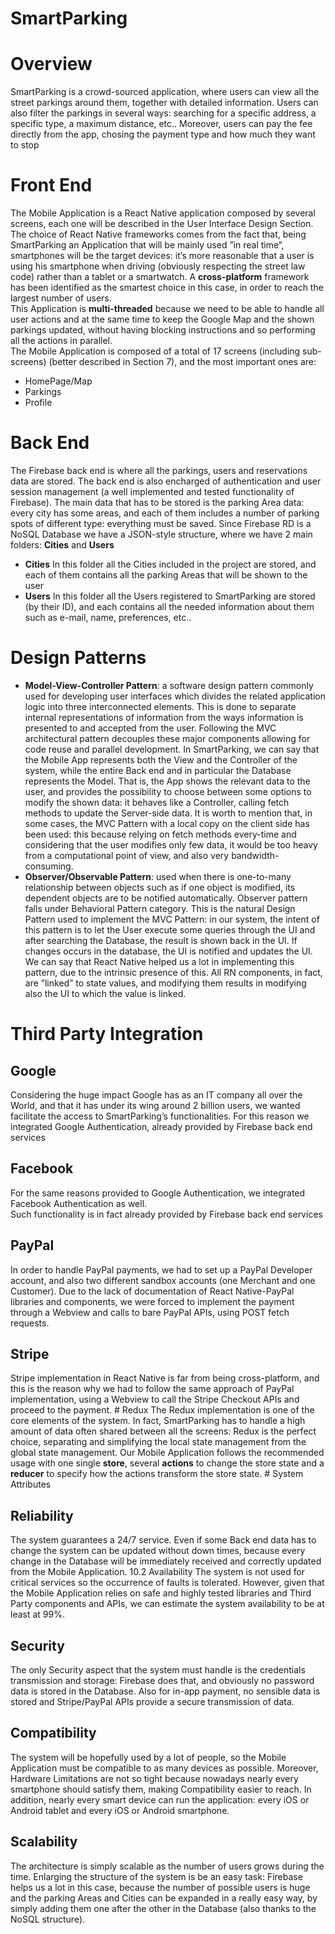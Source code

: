 # SmartParking
# Overview
SmartParking is a crowd-sourced application, where users can view all the street parkings
around them, together with detailed information. Users can also filter the parkings in
several ways: searching for a specific address, a specific type, a maximum distance, etc..
Moreover, users can pay the fee directly from the app, chosing the payment type and
how much they want to stop
# Front End
The Mobile Application is a React Native application composed by several screens, each
one will be described in the User Interface Design Section. The choice of React Native
frameworks comes from the fact that, being SmartParking an Application that will be
mainly used ”in real time”, smartphones will be the target devices: it’s more reasonable
that a user is using his smartphone when driving (obviously respecting the street law
code) rather than a tablet or a smartwatch. A <b>cross-platform</b> framework has been
identified as the smartest choice in this case, in order to reach the largest number of
users. <br/>
This Application is <b>multi-threaded</b> because we need to be able to
handle all user actions and at the same time to keep the Google Map and the shown
parkings updated, without having blocking instructions and so performing all the actions
in parallel. <br/>
The Mobile Application is composed of a total of 17 screens (including sub-screens)
(better described in Section 7), and the most important ones are:
* HomePage/Map
* Parkings
* Profile
# Back End
The Firebase back end is where all the parkings, users and reservations data are stored.
The back end is also encharged of authentication and user session management (a well
implemented and tested functionality of Firebase).
The main data that has to be stored is the parking Area data: every city has some areas,
and each of them includes a number of parking spots of different type: everything must
be saved.
Since Firebase RD is a NoSQL Database we have a JSON-style structure, where we have
2 main folders: <b>Cities</b> and <b>Users</b> <br/>
* <b>Cities</b> In this folder all the Cities included in the project are stored, and each of them
contains all the parking Areas that will be shown to the user
* <b>Users</b> In this folder all the Users registered to SmartParking are stored (by their
ID), and each contains all the needed information about them such as e-mail, name,
preferences, etc.. <br/>
# Design Patterns
* <b>Model-View-Controller Pattern</b>: a software design pattern commonly used for
developing user interfaces which divides the related application logic into three
interconnected elements. This is done to separate internal representations of information from the ways information is presented to and accepted from the user.
Following the MVC architectural pattern decouples these major components allowing for code reuse and parallel development.
In SmartParking, we can say that the Mobile App represents both the View and
the Controller of the system, while the entire Back end and in particular the
Database represents the Model. That is, the App shows the relevant data to
the user, and provides the possibility to choose between some options to modify
the shown data: it behaves like a Controller, calling fetch methods to update the
Server-side data.
It is worth to mention that, in some cases, the MVC Pattern with a local copy
on the client side has been used: this because relying on fetch methods every-time
and considering that the user modifies only few data, it would be too heavy from
a computational point of view, and also very bandwidth-consuming.
* <b>Observer/Observable Pattern</b>: used when there is one-to-many relationship between objects such as if one object is modified, its dependent objects are to be
notified automatically. Observer pattern falls under Behavioral Pattern category.
This is the natural Design Pattern used to implement the MVC Pattern: in our
system, the intent of this pattern is to let the User execute some queries through
the UI and after searching the Database, the result is shown back in the UI. If
changes occurs in the database, the UI is notified and updates the UI.
We can say that React Native helped us a lot in implementing this pattern, due
to the intrinsic presence of this. All RN components, in fact, are ”linked” to state
values, and modifying them results in modifying also the UI to which the value is
linked.
# Third Party Integration
<h2>Google</h2>
Considering the huge impact Google has as an IT company all over the World, and
that it has under its wing around 2 billion users, we wanted facilitate the access to
SmartParking’s functionalities. For this reason we integrated Google Authentication,
already provided by Firebase back end services
<h2>Facebook</h2>
For the same reasons provided to Google Authentication, we integrated Facebook Authentication as well. <br/>
Such functionality is in fact already provided by Firebase back end
services
<h2>PayPal</h2>
In order to handle PayPal payments, we had to set up a PayPal Developer account, and
also two different sandbox accounts (one Merchant and one Customer). Due to the lack
of documentation of React Native-PayPal libraries and components, we were forced to
implement the payment through a Webview and calls to bare PayPal APIs, using POST
fetch requests.
<h2>Stripe</h2>
Stripe implementation in React Native is far from being cross-platform, and this is the
reason why we had to follow the same approach of PayPal implementation, using a
Webview to call the Stripe Checkout APIs and proceed to the payment.
# Redux
The Redux implementation is one of the core elements of the system. In fact, SmartParking has to handle a high amount of data often shared between all the screens: Redux
is the perfect choice, separating and simplifying the local state management from the
global state management.
Our Mobile Application follows the recommended usage with one single <b>store</b>, several
<b>actions</b> to change the store state and a <b>reducer</b> to specify how the actions transform
the store state.
# System Attributes
<h2>Reliability</h2>
The system guarantees a 24/7 service. Even if some Back end data has to change the
system can be updated without down times, because every change in the Database will
be immediately received and correctly updated from the Mobile Application.
10.2 Availability
The system is not used for critical services so the occurrence of faults is tolerated.
However, given that the Mobile Application relies on safe and highly tested libraries and
Third Party components and APIs, we can estimate the system availability to be at least
at 99%.
<h2>Security</h2>
The only Security aspect that the system must handle is the credentials transmission and
storage: Firebase does that, and obviously no password data is stored in the Database.
Also for in-app payment, no sensible data is stored and Stripe/PayPal APIs provide a
secure transmission of data.
<h2>Compatibility</h2>
The system will be hopefully used by a lot of people, so the Mobile Application must be
compatible to as many devices as possible. Moreover, Hardware Limitations are not so
tight because nowadays nearly every smartphone should satisfy them, making Compatibility easier to reach. In addition, nearly every smart device can run the application:
every iOS or Android tablet and every iOS or Android smartphone.
<h2>Scalability</h2>
The architecture is simply scalable as the number of users grows during the time. Enlarging the structure of the system is be an easy task: Firebase helps us a lot in this
case, because the number of possible users is huge and the parking Areas and Cities
can be expanded in a really easy way, by simply adding them one after the other in the
Database (also thanks to the NoSQL structure).




